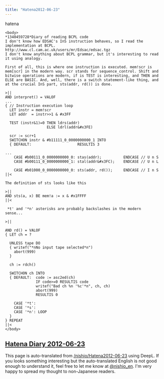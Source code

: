 ```yaml
---
title: "Hatena2012-06-23"
---
```


hatena

```
<body>
*1340459728*Diary of reading BCPL code
I don't know how EDSAC's InS instruction behaves, so I read the implementation at BCPL. http://www.cl.cam.ac.uk/users/mr/Edsac/edsac.tgz
I don't know anything about BCPL grammar, but it's interesting to read it using analogy.

First of all, this is where one instruction is executed. mem!scr is mem[scr] in the modern way. scr stands for sequence_control. Shift and bitwise operations are modern, if is TEST is interesting, and THEN and ELSE are BASIC. And, well, there is a switch statement-like thing, and at the crucial InS part, sts(addr, rd()) is done.

>||
AND interpret() = VALOF
...
{ // Instruction execution loop
  LET instr = mem!scr
  LET addr  = instr>>1 & #x3FF

  TEST (instr&1)=0 THEN ldrs(addr)
                   ELSE ldrl(addr&#x3FE)

  scr := scr+1
  SWITCHON instr & #b11111_0_0000000000_1 INTO
  { DEFAULT:                     RESULTIS 3

...
    CASE #b00111_0_0000000000_0: stas(addr);          ENDCASE // U n S
    CASE #b00111_0_0000000000_1: stal(addr&#x3FC);    ENDCASE // U n L

    CASE #b01000_0_0000000000_0: sts(addr, rd());     ENDCASE // I n S
||<

The definition of sts looks like this

>||
AND sts(a, x) BE mem!a := x & #x1FFFF
||<

 *t' and '*n' asterisks are probably backslashes in the modern sense...

>||

AND rd() = VALOF
{ LET ch = ?

  UNLESS tape DO
  { writef("*nNo input tape selected*n")
    abort(999)
  }

  ch := rdch()

  SWITCHON ch INTO
  { DEFAULT:  code := asc2ed(ch)
              IF code>=0 RESULTIS code
              writef("Bad ch %n '%c'*n", ch, ch)
              abort(999)
              RESULTIS 0
             
    CASE '*t':
    CASE '*s': 
    CASE '*n': LOOP
  }
} REPEAT
||<
</body>
```


[Hatena Diary 2012-06-23](https://nishiohirokazu.hatenadiary.org/archive/2012/06/23)
---
This page is auto-translated from [/nishio/Hatena2012-06-23](https://scrapbox.io/nishio/Hatena2012-06-23) using DeepL. If you looks something interesting but the auto-translated English is not good enough to understand it, feel free to let me know at [@nishio_en](https://twitter.com/nishio_en). I'm very happy to spread my thought to non-Japanese readers.